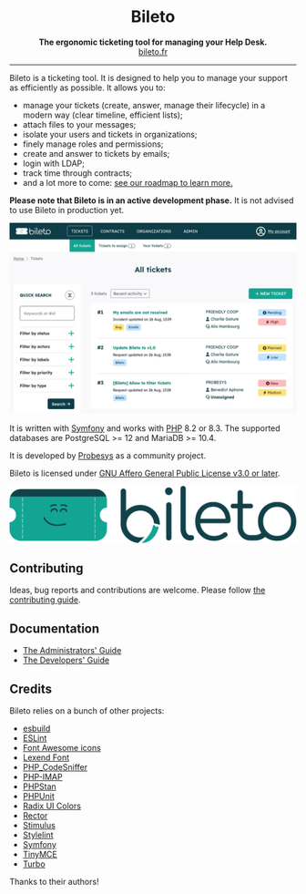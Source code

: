 <h1 align="center">Bileto</h1>

<p align="center">
    <strong>The ergonomic ticketing tool for managing your Help Desk.</strong><br>
    <a href="https://bileto.fr">bileto.fr</a>
</p>

---

Bileto is a ticketing tool.
It is designed to help you to manage your support as efficiently as possible.
It allows you to:

- manage your tickets (create, answer, manage their lifecycle) in a modern way (clear timeline, efficient lists);
- attach files to your messages;
- isolate your users and tickets in organizations;
- finely manage roles and permissions;
- create and answer to tickets by emails;
- login with LDAP;
- track time through contracts;
- and a lot more to come: [see our roadmap to learn more.](/ROADMAP.md)

**Please note that Bileto is in an active development phase.**
It is not advised to use Bileto in production yet.

![Screenshot of the tickets page of Bileto showing 3 opened tickets and a search form.](public/screenshot.webp)

It is written with [Symfony](https://symfony.com/) and works with [PHP](https://www.php.net/) 8.2 or 8.3.
The supported databases are PostgreSQL >= 12 and MariaDB >= 10.4.

It is developed by [Probesys](https://probesys.coop) as a community project.

Bileto is licensed under [GNU Affero General Public License v3.0 or later](LICENSE.txt).

<p align="center">
    <img alt="Bileto logo" src="public/logo.svg" />
</p>

## Contributing

Ideas, bug reports and contributions are welcome. Please follow [the contributing guide](CONTRIBUTING.md).

## Documentation

- [The Administrators' Guide](/docs/administrators/README.md)
- [The Developers' Guide](/docs/developers/README.md)

## Credits

Bileto relies on a bunch of other projects:

- [esbuild](https://esbuild.github.io/)
- [ESLint](https://eslint.org/)
- [Font Awesome icons](https://fontawesome.com)
- [Lexend Font](https://www.lexend.com/)
- [PHP\_CodeSniffer](https://github.com/squizlabs/PHP_CodeSniffer)
- [PHP-IMAP](https://www.php-imap.com/)
- [PHPStan](https://phpstan.org/)
- [PHPUnit](https://phpunit.de/)
- [Radix UI Colors](https://www.radix-ui.com/colors)
- [Rector](https://getrector.com/)
- [Stimulus](https://stimulus.hotwired.dev/)
- [Stylelint](https://stylelint.io/)
- [Symfony](https://symfony.com/)
- [TinyMCE](https://www.tiny.cloud/tinymce/)
- [Turbo](https://turbo.hotwired.dev/)

Thanks to their authors!
